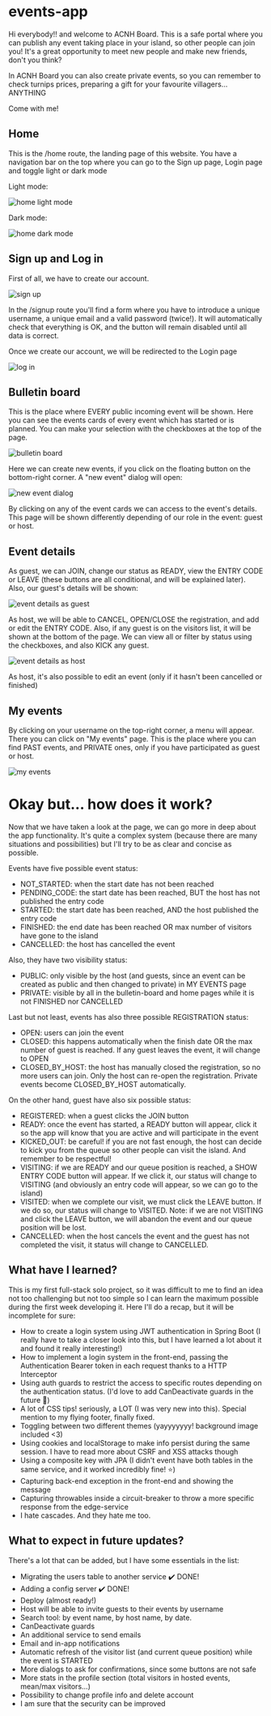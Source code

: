 # events-app

Hi everybody!! and welcome to ACNH Board. This is a safe portal where you can publish any event taking place in your island, so other people can join you! It's a great opportunity to meet new people and make new friends, don't you think?

In ACNH Board you can also create private events, so you can remember to check turnips prices, preparing a gift for your favourite villagers... ANYTHING

Come with me!

## Home

This is the /home route, the landing page of this website. You have a navigation bar on the top where you can go to the Sign up page, Login page and toggle light or dark mode

Light mode:

![home light mode](/screenshots/scr00b.png "Home light mode")


Dark mode:

![home dark mode](/screenshots/scr00.png "Home dark mode")



## Sign up and Log in

First of all, we have to create our account. 

![sign up](/screenshots/scr01.png "Sign up")

In the /signup route you'll find a form where you have to introduce a unique username, a unique email and a valid password (twice!). It will automatically check that everything is OK, and the button will remain disabled until all data is correct.

Once we create our account, we will be redirected to the Login page

![log in](/screenshots/scr02.png "Log in")


## Bulletin board

This is the place where EVERY public incoming event will be shown. Here you can see the events cards of every event which has started or is planned. You can make your selection with the checkboxes at the top of the page.

![bulletin board](/screenshots/scr04.png "Bulletin board")

Here we can create new events, if you click on the floating button on the bottom-right corner. A "new event" dialog will open:

![new event dialog](/screenshots/scr06.png "New event dialog")

By clicking on any of the event cards we can access to the event's details. This page will be shown differently depending of our role in the event: guest or host.

## Event details

As guest, we can JOIN, change our status as READY, view the ENTRY CODE or LEAVE (these buttons are all conditional, and will be explained later). Also, our guest's details will be shown:

![event details as guest](/screenshots/scr10.png "Event details as guest")

As host, we will be able to CANCEL, OPEN/CLOSE the registration, and add or edit the ENTRY CODE. Also, if any guest is on the visitors list, it will be shown at the bottom of the page. We can view all or filter by status using the checkboxes, and also KICK any guest.

![event details as host](/screenshots/scr09.png "Event details as host")

As host, it's also possible to edit an event (only if it hasn't been cancelled or finished)

## My events

By clicking on your username on the top-right corner, a menu will appear. There you can click on "My events" page. This is the place where you can find PAST events, and PRIVATE ones, only if you have participated as guest or host.

![my events](/screenshots/scr14.png "My events")


# Okay but... how does it work?

Now that we have taken a look at the page, we can go more in deep about the app functionality. It's quite a complex system (because there are many situations and possibilities) but I'll try to be as clear and concise as possible.

Events have five possible event status:
* NOT_STARTED: when the start date has not been reached
* PENDING_CODE: the start date has been reached, BUT the host has not published the entry code
* STARTED: the start date has been reached, AND the host published the entry code
* FINISHED: the end date has been reached OR max number of visitors have gone to the island
* CANCELLED: the host has cancelled the event


Also, they have two visibility status: 
* PUBLIC: only visible by the host (and guests, since an event can be created as public and then changed to private) in MY EVENTS page
* PRIVATE: visible by all in the bulletin-board and home pages while it is not FINISHED nor CANCELLED


Last but not least, events has also three possible REGISTRATION status:
* OPEN: users can join the event
* CLOSED: this happens automatically when the finish date OR the max number of guest is reached. If any guest leaves the event, it will change to OPEN
* CLOSED_BY_HOST: the host has manually closed the registration, so no more users can join. Only the host can re-open the registration. Private events become CLOSED_BY_HOST automatically.

On the other hand, guest have also six possible status:
* REGISTERED: when a guest clicks the JOIN button
* READY: once the event has started, a READY button will appear, click it so the app will know that you are active and will participate in the event
* KICKED_OUT: be careful! if you are not fast enough, the host can decide to kick you from the queue so other people can visit the island. And remember to be respectful!
* VISITING: if we are READY and our queue position is reached, a SHOW ENTRY CODE button will appear. If we click it, our status will change to VISITING (and obviously an entry code will appear, so we can go to the island)
* VISITED: when we complete our visit, we must click the LEAVE button. If we do so, our status will change to VISITED. Note: if we are not VISITING and click the LEAVE button, we will abandon the event and our queue position will be lost.
* CANCELLED: when the host cancels the event and the guest has not completed the visit, it status will change to CANCELLED.


## What have I learned?

This is my first full-stack solo project, so it was difficult to me to find an idea not too challenging but not too simple so I can learn the maximum possible during the first week developing it. Here I'll do a recap, but it will be incomplete for sure:
* How to create a login system using JWT authentication in Spring Boot (I really have to take a closer look into this, but I have learned a lot about it and found it really interesting!)
* How to implement a login system in the front-end, passing the Authentication Bearer token in each request thanks to a HTTP Interceptor
* Using auth guards to restrict the access to specific routes depending on the authentication status. (I'd love to add CanDeactivate guards in the future 💙)
* A lot of CSS tips! seriously, a LOT (I was very new into this). Special mention to my flying footer, finally fixed.
* Toggling between two different themes (yayyyyyyy! background image included <3)
* Using cookies and localStorage to make info persist during the same session. I have to read more about CSRF and XSS attacks though
* Using a composite key with JPA (I didn't event have both tables in the same service, and it worked incredibly fine! ⭐)
* Capturing back-end exception in the front-end and showing the message
* Capturing throwables inside a circuit-breaker to throw a more specific response from the edge-service
* I hate cascades. And they hate me too. 


## What to expect in future updates?

There's a lot that can be added, but I have some essentials in the list:
* Migrating the users table to another service ✔️ DONE!
* Adding a config server ✔️ DONE!
* Deploy (almost ready!)
* Host will be able to invite guests to their events by username
* Search tool: by event name, by host name, by date.
* CanDeactivate guards
* An additional service to send emails
* Email and in-app notifications
* Automatic refresh of the visitor list (and current queue position) while the event is STARTED
* More dialogs to ask for confirmations, since some buttons are not safe
* More stats in the profile section (total visitors in hosted events, mean/max visitors...)
* Possibility to change profile info and delete account
* I am sure that the security can be improved
